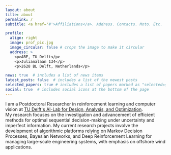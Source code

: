 ```yaml
---
layout: about
title: about
permalink: /
subtitle: <a href='#'>Affiliations</a>. Address. Contacts. Moto. Etc.

profile:
  align: right
  image: prof_pic.jpg
  image_circular: false # crops the image to make it circular
  address: >
    <p>ABE, TU Delft</p>
    <p>Julianalaan 134</p>
    <p>2628 BL Delft, Netherlands</p>

news: true  # includes a list of news items
latest_posts: false  # includes a list of the newest posts
selected_papers: true # includes a list of papers marked as "selected={true}"
social: true  # includes social icons at the bottom of the page
---
```


I am a Postdoctoral Researcher in reinforcement learning and computer vision at [TU Delft's AI-Lab for Design, Analysis, and Optimization](https://www.tudelft.nl/ai/aidapt#c871580).  
My research focuses on the investigation and advancement of efficient methods for optimal sequential decision-making under uncertainty and imperfect information. My current research projects involve the development of algorithmic platforms relying on Markov Decision Processes, Bayesian Networks, and Deep Reinforcement Learning for managing large-scale engineering systems, with emphasis on offshore wind applications.

<!-- Put your address / P.O. box / other info right below your picture. You can also disable any of these elements by editing `profile` property of the YAML header of your `_pages/about.md`. Edit `_bibliography/papers.bib` and Jekyll will render your [publications page](/al-folio/publications/) automatically.

Link to your social media connections, too. This theme is set up to use [Font Awesome icons](http://fortawesome.github.io/Font-Awesome/) and [Academicons](https://jpswalsh.github.io/academicons/), like the ones below. Add your Facebook, Twitter, LinkedIn, Google Scholar, or just disable all of them. -->
